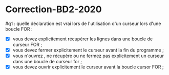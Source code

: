 # Correction-BD2-2020

#q1 :
   quelle déclaration est vrai lors de l'utilisation d'un curseur lors d'une boucle FOR : 
- [x] vous devez explicitement récupérer les lignes dans une boucle de curseur FOR ;
- [x] vous devez fermer explicitement le curseur avant la fin du programme ; 
- [x] vous n'ouvrez , ne récupère ou  ne fermez pas explicitement un curseur dans une boucle de curseur for ; 
- [x] vous devez ouvrir explicitement le curseur avant la boucle cursor FOR ; 
